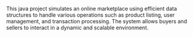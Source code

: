 This java project simulates an online marketplace using efficient data structures to handle various operations such as product listing, user management, and transaction processing. The system allows buyers and sellers to interact in a dynamic and scalable environment.
